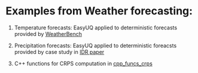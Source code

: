 # Examples from Weather forecasting:

1. Temperature forecasts: EasyUQ applied to deterministic forecasts provided by [WeatherBench](https://github.com/pangeo-data/WeatherBench)

2. Precipitation forecasts: EasyUQ applied to deterministic foreacsts provided by case study in [IDR paper](https://doi.org/10.1111/rssb.12450)

3. C++ functions for CRPS computation in [cpp_funcs_crps](https://github.com/evwalz/easyuq/tree/main/Weather_example/crps_func_crps)
